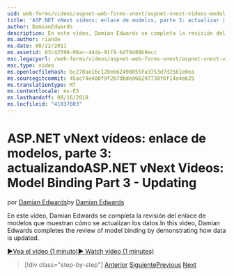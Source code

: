 ```yaml
---
uid: web-forms/videos/aspnet-web-forms-vnext/aspnet-vnext-videos-model-binding-part-3-updating
title: 'ASP.NET vNext vídeos: enlace de modelos, parte 3: actualizar | Microsoft Docs'
author: DamianEdwards
description: En este vídeo, Damian Edwards se completa la revisión del enlace de modelos que muestran cómo se actualizan los datos.
ms.author: riande
ms.date: 08/22/2011
ms.assetid: 63c42590-08ac-44da-91f8-bd79489b9ecc
msc.legacyurl: /web-forms/videos/aspnet-web-forms-vnext/aspnet-vnext-videos-model-binding-part-3-updating
msc.type: video
ms.openlocfilehash: bc278ae16c120eb62498055fa3753d7d2561e0ea
ms.sourcegitcommit: 45ac74e400f9f2b7dbded66297730f6f14a4eb25
ms.translationtype: MT
ms.contentlocale: es-ES
ms.lasthandoff: 08/16/2018
ms.locfileid: "41837603"
---
```

<a name="aspnet-vnext-videos-model-binding-part-3---updating"></a><span data-ttu-id="33f73-103">ASP.NET vNext vídeos: enlace de modelos, parte 3: actualizando</span><span class="sxs-lookup"><span data-stu-id="33f73-103">ASP.NET vNext Videos: Model Binding Part 3 - Updating</span></span>
====================
<span data-ttu-id="33f73-104">por [Damian Edwards](https://github.com/DamianEdwards)</span><span class="sxs-lookup"><span data-stu-id="33f73-104">by [Damian Edwards](https://github.com/DamianEdwards)</span></span>

<span data-ttu-id="33f73-105">En este vídeo, Damian Edwards se completa la revisión del enlace de modelos que muestran cómo se actualizan los datos.</span><span class="sxs-lookup"><span data-stu-id="33f73-105">In this video, Damian Edwards completes the review of model binding by demonstrating how data is updated.</span></span>

[<span data-ttu-id="33f73-106">&#9654;Vea el vídeo (1 minuto)</span><span class="sxs-lookup"><span data-stu-id="33f73-106">&#9654; Watch video (1 minutes)</span></span>](https://channel9.msdn.com/Blogs/ASP-NET-Site-Videos/aspnet-vnext-videos-model-binding-part-3-updating)

> [!div class="step-by-step"]
> <span data-ttu-id="33f73-107">[Anterior](aspnet-vnext-videos-model-binding-part-2-filtering.md)
> [Siguiente](aspnet-45-web-forms-model-binding.md)</span><span class="sxs-lookup"><span data-stu-id="33f73-107">[Previous](aspnet-vnext-videos-model-binding-part-2-filtering.md)
[Next](aspnet-45-web-forms-model-binding.md)</span></span>
